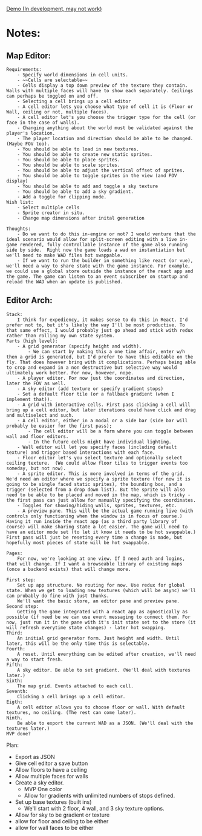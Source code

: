 [Demo (In development, may not work)](https://wonderful-dubinsky-e2d239.netlify.com/)

# Notes:

## Map Editor:
    Requirements:
        - Specify world dimensions in cell units.
        - ~~Cells are selectable~~
        - Cells display a top down preview of the texture they contain. Walls with multiple faces will have to show each separately. Ceilings can perhaps be toggled on and off.
        - Selecting a cell brings up a cell editor
        - A cell editor lets you choose what type of cell it is (Floor or Wall, ceiling or not, multiple faces).
        - A cell editor let's you choose the trigger type for the cell (or face in the case of walls).
        - Changing anything about the world must be validated against the player's location.
        - The player location and direction should be able to be changed. (Maybe FOV too).
        - You should be able to load in new textures.
        - You should be able to create new static sprites.
        - You should be able to place sprites.
        - You should be able to scale sprites.
        - You should be able to adjust the vertical offset of sprites.
        - You should be able to toggle sprites in the view (and POV display)
        - You should be able to add and toggle a sky texture
        - You should be able to add a sky gradient.
        - Add a toggle for clipping mode.
    Wish list:
        - Select multiple cells
        - Sprite creator in situ.
        - Change map dimensions after inital generation

    Thoughts:
        - Do we want to do this in-engine or not? I would venture that the ideal scenario would allow for split-screen editing with a live in-game rendered, fully controllable instance of the game also running side by side.  Right now the game loads a wad on instantiation but we'll need to make WAD files hot swappable.
        - If we want to run the builder in something like react (or vue), we'll need a way to share state with the game instance. For example, we could use a global store outside the instance of the react app and the game. The game can listen to an event subscriber on startup and reload the WAD when an update is published.

## Editor Arch:
    Stack:
        I think for expediency, it makes sense to do this in React. I'd prefer not to, but it's likely the way I'll be most productive. To that same effect, I would probably just go ahead and stick with redux rather than rolling my own state system.
    Parts (high level):
        - A grid generator (specify height and width). 
            - We can start by making this a one time affair, enter w/h then a grid is generated, but I'd prefer to have this editable on the fly. That does however bring with it complications. Perhaps being able to crop and expand in a non destructive but selective way would ultimately work better. For now, however, nope.
        - A player editor. For now just the coordinates and direction, later the FOV as well.
        - A sky editor (add texture or specify gradient stops)
        - Set a default floor tile (or a fallback gradient (when I implement that)).
        - A grid with interactive cells. First pass clicking a cell will bring up a cell editor, but later iterations could have click and drag and multiselect and such.
        - A cell editor, either in a modal or a side bar (side bar will probably be easier for the first pass);
            - The cell editor will be a form where you can toggle between wall and floor editors. 
            - In the future cells might have individual lighting.
        - Wall editor will let you specify faces (including default texture) and trigger based interactions with each face.
        - Floor editor let's you select texture and optionally select ceiling texture.  (We could allow floor tiles to trigger events too someday, but not now).
        - A sprite editor. This is more involved in terms of the grid. We'd need an editor where we specify a sprite texture (for now it is going to be single faced static sprites), the bounding box, and a trigger (selected from a drop down list). But the sprite will also need to be able to be placed and moved in the map, which is tricky - the first pass can just allow for manually specifying the coordinates. 
        - Toggles for showing/hiding walls, sprites, textures, etc.
        - A preview pane. This will be the actual game running live (with controls only functioning when the window is in focus of course.) Having it run inside the react app (as a third party library of course) will make sharing state a lot easier. The game will need to have an editor mode set (to let it know it needs to be hot swappable.) First pass will just be reseting every time a change is made, but hopefully most pieces of state will be hot swappable.
    
    Pages:
        For now, we're looking at one view. If I need auth and logins, that will change. If I want a browseable library of existing maps (once a backend exists) that will change more.
    
    First step:
        Set up app structure. No routing for now. Use redux for global state. When we get to loading new textures (which will be async) we'll can probably do fine with just thunks.
        We'll want the basic store, an editor pane and preview pane.
    Second step:
        Getting the game integrated with a react app as agnostically as possible (if need be we can use event messaging to connect them. For now, just run it in the pane with it's init state set to the store (it will refresh everytime state changes) - later hot swapping.
    Third:
        An initial grid generator form. Just height and width. Until later, this will be the only time this is selectable.
    Fourth:
        A reset. Until everything can be edited after creation, we'll need a way to start fresh.
    Fifth:
        A sky editor. Be able to set gradient. (We'll deal with textures later.)
    Sixth:
        The map grid. Events attached to each cell.
    Seventh:
        Clicking a cell brings up a cell editor.
    Eigth:
        A cell editor allows you to choose floor or wall. With default textures, no ceiling. (The rest can come later).
    Ninth.
        Be able to export the current WAD as a JSON. (We'll deal with the textures later.)
    MVP done?


Plan:
  - Export as JSON
  - Give cell editor a save button
  - Allow floors to have a ceiling
  - Allow multiple faces for walls
  - Create a sky editor.
    - MVP One color
    - Allow for gradients with unlimited numbers of stops defined.
  - Set up base textures (built ins)
    - We'll start with 2 floor, 4 wall, and 3 sky texture options.
  - Allow for sky to be gradient or texture
  - allow for floor and ceiling to be either
  - allow for wall faces to be either
